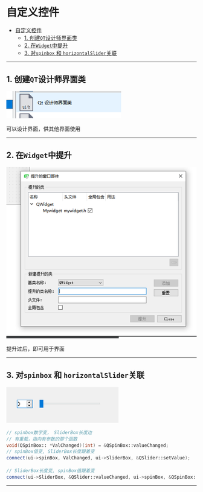 # 自定义控件

- [自定义控件](#自定义控件)
  - [1. 创建`QT`设计师界面类](#1-创建qt设计师界面类)
  - [2. 在`Widget`中提升](#2-在widget中提升)
  - [3. 对`spinbox` 和 `horizontalSlider`关联](#3-对spinbox-和-horizontalslider关联)

---

## 1. 创建`QT`设计师界面类

![设计师界面类](images/2023-12-04-21-31-01.png)

可以设计界面，供其他界面使用

---

## 2. 在`Widget`中提升

![提升](images/2023-12-04-21-32-43.png)

提升过后，即可用于界面

---

## 3. 对`spinbox` 和 `horizontalSlider`关联

![关联](images/2023-12-04-21-35-39.png)

```c++
// spinbox数字变， SliderBox长度边
// 有重载，指向有参数的那个函数
void(QSpinBox:: *ValChanged)(int) = &QSpinBox::valueChanged;
// spinBox值变, SliderBox长度跟着变
connect(ui->spinBox, ValChanged, ui->SliderBox, &QSlider::setValue);

// SliderBox长度变, spinBox值跟着变
connect(ui->SliderBox, &QSlider::valueChanged, ui->spinBox, &QSpinBox::setValue);
```

---
